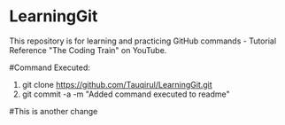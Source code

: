 # LearningGit
This repository is for learning and practicing GitHub commands - Tutorial Reference "The Coding Train" on YouTube.

#Command Executed:
 1. git clone https://github.com/Tauqirul/LearningGit.git 
 2. git commit -a -m "Added command executed to readme"

#This is another change

